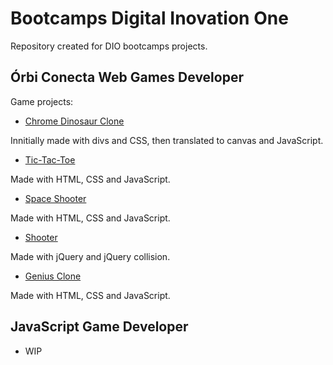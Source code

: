 # Bootcamps Digital Inovation One

Repository created for DIO bootcamps projects.


## Órbi Conecta Web Games Developer

Game projects:

- [Chrome Dinosaur Clone](https://github.com/marcus-ferreira/bootcamps-dio/tree/main/web-games-developer/dinosaur)

Innitially made with divs and CSS, then translated to canvas and JavaScript.

- [Tic-Tac-Toe](https://marcus-ferreira.github.io/bootcamp-web-games-dev-dio/web-games-developer/tic-tac-toe/)

Made with HTML, CSS and JavaScript.

- [Space Shooter](https://marcus-ferreira.github.io/bootcamp-web-games-dev-dio/web-games-developer/space-shooter/)

Made with HTML, CSS and JavaScript.

- [Shooter](https://marcus-ferreira.github.io/bootcamp-web-games-dev-dio/web-games-developer/shooter/)

Made with jQuery and jQuery collision.

- [Genius Clone](https://marcus-ferreira.github.io/bootcamp-web-games-dev-dio/web-games-developer/genius/)

Made with HTML, CSS and JavaScript.


## JavaScript Game Developer

- WIP
